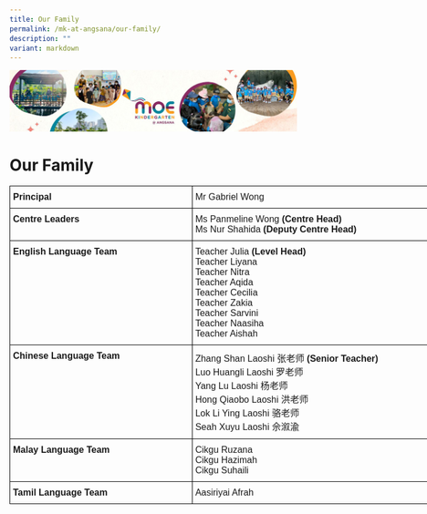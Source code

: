 ```yaml
---
title: Our Family
permalink: /mk-at-angsana/our-family/
description: ""
variant: markdown
---
```

![](/images/MK-Angsana.jpg)


Our Family
==========


<style type="text/css">
.tg  {border-collapse:collapse;border-spacing:0;}
.tg td{border-color:black;border-style:solid;border-width:1px;font-family:Arial, sans-serif;font-size:14px;
  overflow:hidden;padding:10px 5px;word-break:normal;}
.tg th{border-color:black;border-style:solid;border-width:1px;font-family:Arial, sans-serif;font-size:14px;
  font-weight:normal;overflow:hidden;padding:10px 5px;word-break:normal;}
.tg .tg-vox4{font-size:16px;font-weight:bold;text-align:left;vertical-align:top}
.tg .tg-cqfb{font-size:16px;text-align:left;vertical-align:middle}
</style>
<table class="tg" style="undefined;table-layout: fixed; width: 883px">
<colgroup>
<col style="width: 320px">
<col style="width: 563px">
</colgroup>
<thead>
  <tr>
    <th class="tg-vox4">Principal</th>
    <th class="tg-cqfb">Mr Gabriel Wong</th>
  </tr>
</thead>
<tbody>
  <tr>
    <td class="tg-vox4">Centre Leaders</td>
    <td class="tg-cqfb">Ms Panmeline Wong <span style="font-weight:bold">(Centre Head)</span><br>Ms Nur Shahida<span style="font-weight:bold"> (Deputy Centre Head)</span></td>
  </tr>
  <tr>
    <td class="tg-vox4">English Language Team</td>
    <td class="tg-cqfb">Teacher Julia<span style="font-weight:bold"> (Level Head)</span><br>Teacher Liyana<br>Teacher Nitra<br>Teacher Aqida<br>Teacher Cecilia<br>Teacher Zakia<br>Teacher Sarvini<br>Teacher Naasiha<br>Teacher Aishah</td>
  </tr>
  <tr>
    <td class="tg-vox4">Chinese Language Team</td>
    <td class="tg-cqfb">Zhang Shan Laoshi 张老师 <span style="font-weight:bold">(Senior Teacher)</span><br>Luo Huangli Laoshi 罗老师<br>Yang Lu Laoshi 杨老师<br>Hong Qiaobo Laoshi 洪老师<br>        <!-- /\* Font Definitions \*/ @font-face {font-family:Latha; panose-1:2 0 4 0 0 0 0 0 0 0; mso-font-alt:"Nirmala UI"; mso-font-charset:0; mso-generic-font-family:swiss; mso-font-pitch:variable; mso-font-signature:1048579 0 0 0 1 0;} @font-face {font-family:"Cambria Math"; panose-1:2 4 5 3 5 4 6 3 2 4; mso-font-charset:0; mso-generic-font-family:roman; mso-font-pitch:variable; mso-font-signature:-536869121 1107305727 33554432 0 415 0;} @font-face {font-family:Calibri; panose-1:2 15 5 2 2 2 4 3 2 4; mso-font-charset:0; mso-generic-font-family:swiss; mso-font-pitch:variable; mso-font-signature:-469750017 -1073732485 9 0 511 0;} @font-face {font-family:"Microsoft YaHei UI"; panose-1:2 11 5 3 2 2 4 2 2 4; mso-font-charset:134; mso-generic-font-family:swiss; mso-font-pitch:variable; mso-font-signature:-2147483001 718224464 22 0 262175 0;} @font-face {font-family:"\\@Microsoft YaHei UI"; mso-font-charset:134; mso-generic-font-family:swiss; mso-font-pitch:variable; mso-font-signature:-2147483001 718224464 22 0 262175 0;} /\* Style Definitions \*/ p.MsoNormal, li.MsoNormal, div.MsoNormal {mso-style-unhide:no; mso-style-qformat:yes; mso-style-parent:""; margin-top:0in; margin-right:0in; margin-bottom:8.0pt; margin-left:0in; line-height:107%; mso-pagination:widow-orphan; font-size:11.0pt; font-family:"Calibri",sans-serif; mso-fareast-font-family:Calibri; mso-bidi-font-family:Latha;} .MsoChpDefault {mso-style-type:export-only; mso-default-props:yes; font-family:"Calibri",sans-serif; mso-ascii-font-family:Calibri; mso-fareast-font-family:Calibri; mso-hansi-font-family:Calibri; mso-bidi-font-family:Calibri; mso-font-kerning:0pt; mso-ligatures:none;} .MsoPapDefault {mso-style-type:export-only; margin-bottom:8.0pt; line-height:107%;} @page WordSection1 {size:8.5in 11.0in; margin:1.0in 1.0in 1.0in 1.0in; mso-header-margin:.5in; mso-footer-margin:.5in; mso-paper-source:0;} div.WordSection1 {page:WordSection1;} --> Lok Li Ying Laoshi 骆老师<br>Seah Xuyu Laoshi 佘溆渝</td>
  </tr>
  <tr>
    <td class="tg-vox4">Malay Language Team</td>
    <td class="tg-cqfb">Cikgu Ruzana<br>Cikgu Hazimah<br>Cikgu Suhaili</td>
  </tr>
  <tr>
    <td class="tg-vox4">Tamil Language Team</td>
    <td class="tg-cqfb">Aasiriyai Afrah</td>
  </tr>
</tbody>
</table>